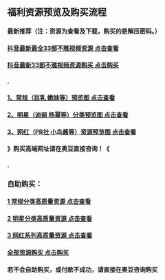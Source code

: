 ## 福利资源预览及购买流程

#### 最新推荐（注：资源为查看及下载，购买的是解压密码。）
#### [抖音最新最全33部不雅视频资源 点击查看](https://pan.baidu.com/s/1p8g5RyZML1jITiIvD4nNtA)
#### [抖音最新33部不雅视频资源购买 点击购买](https://www.fakajun.com/space/1776898375.html)
#### .
#### [1、常规（巨乳 嫩妹等）预览图 点击查看](http://t.cn/Re8mvov)
#### [2、明星（迪丽 杨幂等）分类预览图 点击查看](http://t.cn/Rexm4R2)
#### [3、网红（PR社 小鸟酱等）资源预览图 点击查看](http://t.cn/RexmcYh)

#### 》购买高端网址请在奥豆直接咨询！《
#### .
###  自助购买：

#### [1 常规分类高质量资源 点击查看](https://pan.baidu.com/s/15_HMDUEEpccfy6ZqWRr7yQ)
#### [2 明星分类高质量资源 点击查看](https://pan.baidu.com/s/1cDHoipm4pRmLZMq0ECiMdg)
#### [3 网红系列高质量资源 点击查看](https://pan.baidu.com/s/157AHLmwPoqL4RHI_o57Gvg)
#### [全部资源购买 点击购买](https://www.fakajun.com/space/1776898375.html)

#### 若不会自助购买，或付款不成功，请直接在奥豆咨询购买
